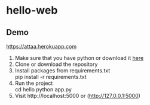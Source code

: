# hello-web

## Demo 

https://attaa.herokuapp.com

1) Make sure that you have python or download it [here](https://www.python.org/downloads) 
2) Clone or download the repository 
3) Install packages from requirements.txt  
pip install -r requirements.txt 
4) Run the project    
cd hello
python app.py  
5) Visit http://localhost:5000 or (http://127.0.0.1:5000)
